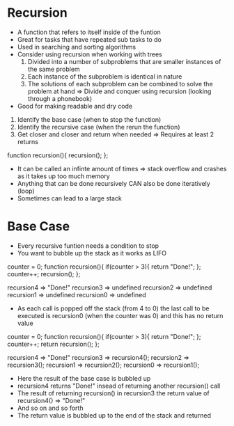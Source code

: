 # Recursion

- A function that refers to itself inside of the funtion
- Great for tasks that have repeated sub tasks to do
- Used in searching and sorting algorithms
- Consider using recursion when working with trees
    1. Divided into a number of subproblems that are smaller instances of the same problem
    2. Each instance of the subproblem is identical in nature
    3. The solutions of each subproblem can be combined to solve the problem at hand
=> Divide and conquer using recursion (looking through a phonebook)
- Good for making readable and dry code

1. Identify the base case (when to stop the function)
2. Identify the recursive case (when the rerun the function)
3. Get closer and closer and return when needed => Requires at least 2 returns

function recursion(){
    recursion();
};

- It can be called an infinte amount of times => stack overflow and crashes as it takes up too much memory
- Anything that can be done recursively CAN also be done iteratively (loop)
- Sometimes can lead to a large stack

# Base Case

- Every recursive funtion needs a condition to stop
- You want to bubble up the stack as it works as LIFO

counter = 0;
function recursion(){
    if(counter > 3){
        return "Done!";
    };
    counter++;
    recursion();
};

recursion4 => "Done!"
recursion3 => undefined
recursion2 => undefined
recursion1 => undefined
recursion0 => undefined

- As each call is popped off the stack (from 4 to 0) the last call to be executed is recursion0 (when the counter was 0) and this has no return value

counter = 0;
function recursion(){
    if(counter > 3){
        return "Done!";
    };
    counter++;
    return recursion();
};

recursion4 => "Done!"
recursion3 => recursion4();
recursion2 => recursion3();
recursion1 => recursion2();
recursion0 => recursion1();

- Here the result of the base case is bubbled up
- recursion4 returns "Done!" insead of returning another recursion() call
- The result of returning recursion() in recursion3 the return value of recursion4() => "Done!"
- And so on and so forth
- The return value is bubbled up to the end of the stack and returned